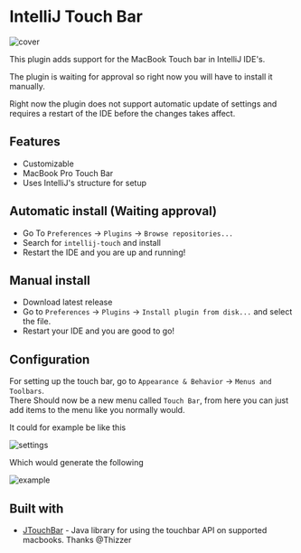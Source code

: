 # IntelliJ Touch Bar
![cover](https://github.com/olivernybroe/intellij-touch/raw/master/docs/cover.png)


This plugin adds support for the MacBook Touch bar in IntelliJ IDE's.

The plugin is waiting for approval so right now you will have to install it manually.

Right now the plugin does not support automatic update of settings and requires a restart of the IDE before the changes takes affect.

## Features

- Customizable
- MacBook Pro Touch Bar
- Uses IntelliJ's structure for setup

## Automatic install (Waiting approval)
- Go To `Preferences` -> `Plugins` -> `Browse repositories...`
- Search for `intellij-touch` and install
- Restart the IDE and you are up and running!

## Manual install
- Download latest release
- Go to `Preferences` -> `Plugins` -> `Install plugin from disk...` and select the file.
- Restart your IDE and you are good to go!


## Configuration
For setting up the touch bar, go to `Appearance & Behavior` -> `Menus and Toolbars`. \
There Should now be a new menu called `Touch Bar`, from here you can just add items to the menu like you normally would.

It could for example be like this

![settings](https://github.com/olivernybroe/intellij-touch/raw/master/docs/settings.png)

Which would generate the following

![example](https://github.com/olivernybroe/intellij-touch/raw/master/docs/example.png)


## Built with

- [JTouchBar](https://github.com/Thizzer/JTouchBar) - Java library for using the touchbar API on supported macbooks. Thanks @Thizzer
